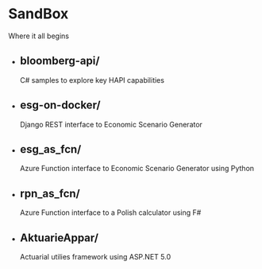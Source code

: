 # SandBox
Where it all begins


- ## bloomberg-api/
    C# samples to explore key HAPI capabilities

- ## esg-on-docker/
    Django REST interface to Economic Scenario Generator

- ## esg_as_fcn/
    Azure Function interface to Economic Scenario Generator using Python

- ## rpn_as_fcn/
    Azure Function interface to a Polish calculator using F#

- ## AktuarieAppar/
    Actuarial utilies framework using ASP.NET 5.0
